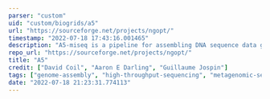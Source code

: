 ```yaml
---
parser: "custom"
uid: "custom/biogrids/a5"
url: "https://sourceforge.net/projects/ngopt/"
timestamp: "2022-07-18 17:43:16.001465"
description: "A5-miseq is a pipeline for assembling DNA sequence data generated on the Illumina sequencing platform. A5-miseq can produce high-quality microbial genome assemblies on a laptop computer without any parameter tuning by automating the process of adapter trimming, quality filtering, error correction, contig and scaffold generation and detection of misassemblies."
repo_url: "https://sourceforge.net/projects/ngopt/"
title: "A5"
credit: ["David Coil", "Aaron E Darling", "Guillaume Jospin"]
tags: ["genome-assembly", "high-throughput-sequencing", "metagenomic-sequencing-analysis", "genomics"]
date: "2022-07-18 21:23:31.774113"
---
```

